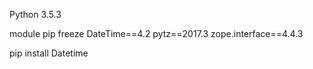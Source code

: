 Python 3.5.3

module 
pip freeze
	DateTime==4.2
	pytz==2017.3
	zope.interface==4.4.3

pip install
	Datetime


